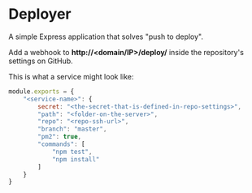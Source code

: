 # Deployer

A simple Express application that solves "push to deploy".

Add a webhook to  **http://<domain/IP>/deploy/<service>** inside the repository's settings on GitHub.

This is what a service might look like:

```javascript
module.exports = {
	"<service-name>": {
		secret: "<the-secret-that-is-defined-in-repo-settings>",
		"path": "<folder-on-the-server>",
		"repo": "<repo-ssh-url>",
		"branch": "master",
		"pm2": true,
		"commands": [
			"npm test",
			"npm install"
		]
	}
}
```
